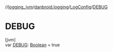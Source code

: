 //[logging_jvm](../../../index.md)/[danbroid.logging](../index.md)/[LogConfig](index.md)/[DEBUG](-d-e-b-u-g.md)

# DEBUG

[jvm]\
var [DEBUG](-d-e-b-u-g.md): [Boolean](https://kotlinlang.org/api/latest/jvm/stdlib/kotlin/-boolean/index.html) = true
